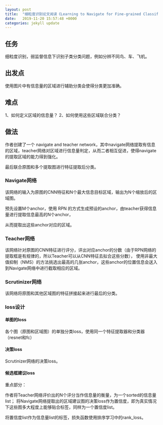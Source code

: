 ```yaml
---
layout: post
title:  "细粒度识别论文阅读《Learning to Navigate for Fine-grained Classification》"
date:   2019-11-20 15:57:48 +0000
categories: jekyll update
---
```



## 任务

细粒度识别，弱监督信息下识别子类分类问题，例如分辨不同鸟、车、飞机。

## 出发点

使用图片中有信息量的区域进行辅助分类会使得分类更加准确。

## 难点

1、如何定义区域的信息量？
2、如何使用这些区域联合分类？

## 做法

作者创建了一个 navigate and teacher network，其中navigate网络提取有信息的区域，teacher网络对区域进行信息量判定，从而二者相互促进，使得navigate的提取区域的能力得到强化。

最后联合原图和多个提取图进行特征提取后分类。

### Navigate网络

该网络的输入为原图的CNN特征和N个最大信息目标区域，输出为N个缩放后的区域图。

预先设置M个anchor，使用 RPN 的方式生成预设的anchor，由teacher获得信息量进行提取信息最高的N个anchor，

从而提取出这些anchor对应的区域。

### Teacher网络

该网络针对原图的CNN特征进行评分，评出对应anchor的分数（由于RPN网络的提取框是有规律的，所以Teacher可以从CNN特征去拟合这些分数），
使用非最大值抑制（NMS）的方法挑选出最高的几张anchor，这些anchor的位置信息会送入到Navigate网络中进行截取相应的区域。

### Scrutinizer网络

该网络将原图和其他区域图的特征拼接起来进行最后的分类。

### loss设计

#### 单图的loss

各个图（原图和区域图）的单独分类loss，使用同一个特征提取器和分类器（resnet和fc）

#### 决策loss

Scrutinizer网络的决策loss。

#### 候选框建议loss

重点部分：

作者将Teacher网络评价出的N个评分当作信息量的衡量，为一个sorted的信息量list；
将Navigate网络提取出的区域建议图的决策loss作为置信度，即为真实情况下这些图多大程度上能够贴合标签，同样为一个置信度list。

将置信度list作为信息量list的标签，损失函数使用排序学习中的rank_loss。

